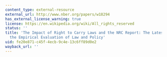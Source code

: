 ```yaml
---
content_type: external-resource
external_url: http://www.nber.org/papers/w18294
has_external_license_warning: true
license: https://en.wikipedia.org/wiki/All_rights_reserved
status: ''
title: 'The Impact of Right to Carry Laws and the NRC Report: The Latest Lessons for
  the Empirical Evaluation of Law and Policy'
uid: fe20e871-c45f-4ecb-9c4e-13c6ff89d0e2
wayback_url: ''
---
```

